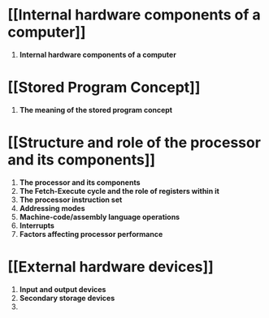 # [[Internal hardware components of a computer]]
1. **Internal hardware components of a computer**

# [[Stored Program Concept]]
1. **The meaning of the stored program concept**

# [[Structure and role of the processor and its components]]
1. **The processor and its components**
2. **The Fetch-Execute cycle and the role of registers within it**
3. **The processor instruction set**
4. **Addressing modes**
5. **Machine-code/assembly language operations**
6. **Interrupts**
7. **Factors affecting processor performance**

# [[External hardware devices]]
1. **Input and output devices**
2. **Secondary storage devices**
3. 